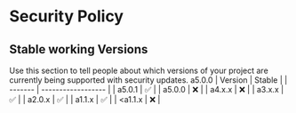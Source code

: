 # Security Policy

## Stable working Versions

Use this section to tell people about which versions of your project are
currently being supported with security updates.
a5.0.0
| Version | Stable             |
| ------- | ------------------ |
| a5.0.1  | :white_check_mark: |
| a5.0.0  | :x:                |
| a4.x.x  | :x:                |
| a3.x.x  | :white_check_mark: |
| a2.0.x  | :white_check_mark: |
| a1.1.x  | :white_check_mark: |
| <a1.1.x | :x:                |
